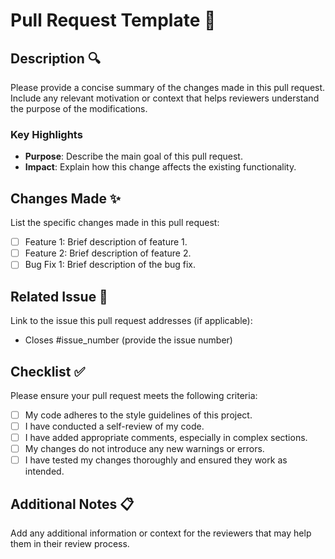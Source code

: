 # Pull Request Template 📝

## Description 🔍
Please provide a concise summary of the changes made in this pull request. Include any relevant motivation or context that helps reviewers understand the purpose of the modifications.

### Key Highlights
- **Purpose**: Describe the main goal of this pull request.
- **Impact**: Explain how this change affects the existing functionality.

## Changes Made ✨
List the specific changes made in this pull request:
- [ ] Feature 1: Brief description of feature 1.
- [ ] Feature 2: Brief description of feature 2.
- [ ] Bug Fix 1: Brief description of the bug fix.

## Related Issue 🔗
Link to the issue this pull request addresses (if applicable):
- Closes #issue_number (provide the issue number)

## Checklist ✅
Please ensure your pull request meets the following criteria:
- [ ] My code adheres to the style guidelines of this project.
- [ ] I have conducted a self-review of my code.
- [ ] I have added appropriate comments, especially in complex sections.
- [ ] My changes do not introduce any new warnings or errors.
- [ ] I have tested my changes thoroughly and ensured they work as intended.

## Additional Notes 📋
Add any additional information or context for the reviewers that may help them in their review process.
